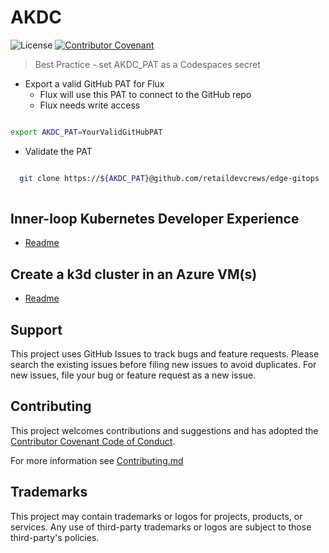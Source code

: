 # AKDC

![License](https://img.shields.io/badge/license-MIT-green.svg)
[![Contributor Covenant](https://img.shields.io/badge/Contributor%20Covenant-2.1-4baaaa.svg)](code_of_conduct.md)

> Best Practice - set AKDC_PAT as a Codespaces secret

- Export a valid GitHub PAT for Flux
  - Flux will use this PAT to connect to the GitHub repo
  - Flux needs write access

```bash

export AKDC_PAT=YourValidGitHubPAT

```

- Validate the PAT

```bash

  git clone https://${AKDC_PAT}@github.com/retaildevcrews/edge-gitops ../gitops
  
```

## Inner-loop Kubernetes Developer Experience

- [Readme](./inner-loop/README.md)

## Create a k3d cluster in an Azure VM(s)

- [Readme](./azure-vms/README.md)

## Support

This project uses GitHub Issues to track bugs and feature requests. Please search the existing issues before filing new issues to avoid duplicates.  For new issues, file your bug or feature request as a new issue.

## Contributing

This project welcomes contributions and suggestions and has adopted the [Contributor Covenant Code of Conduct](https://www.contributor-covenant.org/version/2/1/code_of_conduct.html).

For more information see [Contributing.md](./.github/CONTRIBUTING.md)

## Trademarks

This project may contain trademarks or logos for projects, products, or services. Any use of third-party trademarks or logos are subject to those third-party's policies.
